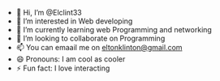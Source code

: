 - 👋 Hi, I’m @Elclint33
- 👀 I’m interested in Web developing
- 🌱 I’m currently learning web Programming and networking
- 💞️ I’m looking to collaborate on Programming
- 📫 You can emaail me on eltonklinton@gmail.com
- 😄 Pronouns: I am cool as cooler
- ⚡ Fun fact: I love interacting 

<!---
Elclint33/Elclint33 is a ✨ special ✨ repository because its `README.md` (this file) appears on your GitHub profile.
You can click the Preview link to take a look at your changes.
--->
